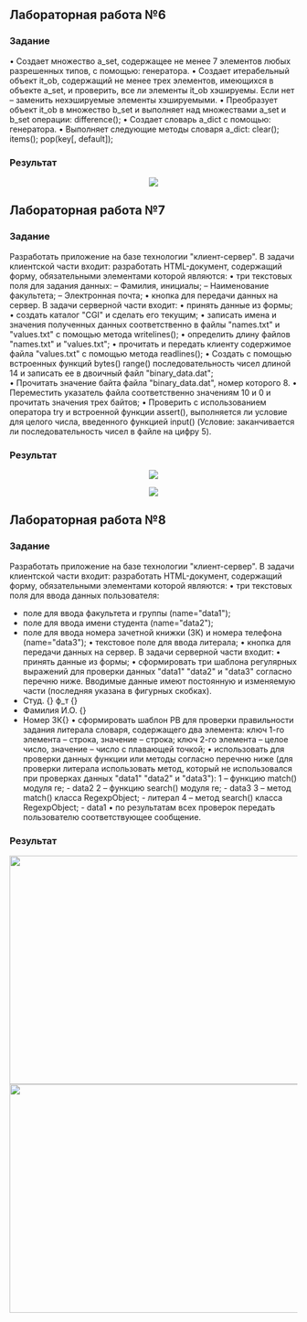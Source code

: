 ## Лабораторная работа №6
### Задание
•	Создает множество a_set, содержащее не менее 7 элементов любых разрешенных типов, с помощью: генератора. 
•	Создает итерабельный объект it_ob, содержащий не менее трех элементов, имеющихся в объекте a_set, и проверить, все ли элементы it_ob хэшируемы. Если нет – заменить нехэшируемые элементы хэшируемыми. 
•	Преобразует объект it_ob в множество b_set и выполняет над множествами a_set и b_set операции: difference(); 
•	Создает словарь a_dict с помощью: генератора. 
•	Выполняет следующие методы словаря a_dict: clear(); items();  pop(key[, default]);

### Результат
<p align="center"><img src="https://sun9-34.userapi.com/s/v1/if2/EDsACzgIDIjWCFoLRFHt4tyX4vaZ4GygFmweVp0m0wCv20Xu9YZw_vfw-GOhHJtArsPr4NQWsTkfmNeCf1bjJT7I.jpg?size=852x365&quality=96&type=album" /> </p>

## Лабораторная работа №7
### Задание
Разработать приложение на базе технологии "клиент-сервер". 
В задачи клиентской части входит: разработать HTML-документ, содержащий форму, обязательными элементами которой являются: 
•	три текстовых поля для задания данных: 
  – Фамилия, инициалы; 
  – Наименование факультета; 
  – Электронная почта; 
•	кнопка для передачи данных на сервер. 
В задачи серверной части входит: 
•	принять данные из формы; 
•	создать каталог "CGI" и сделать его текущим; 
•	записать имена и значения полученных данных соответственно в файлы "names.txt" и "values.txt" с помощью метода writelines(); 
•	определить длину файлов "names.txt" и "values.txt"; 
•	прочитать и передать клиенту содержимое файла "values.txt" с помощью метода readlines(); 
•	Создать с помощью встроенных функций bytes() range() последовательность чисел длиной 14 и записать ее в двоичный файл "binary_data.dat";  
•	Прочитать значение байта файла "binary_data.dat", номер которого 8.
•	Переместить указатель файла соответственно значениям 10 и 0 и прочитать значения трех байтов; 
•	Проверить с использованием оператора try и встроенной функции assert(), выполняется ли условие для целого числа, введенного функцией input() (Условие: заканчивается ли последовательность чисел в файле на цифру 5).

### Результат
<p align="center"><img src="https://sun9-63.userapi.com/s/v1/if2/_7r5MkcnUE2z3RMaFbYIfBYrN-Y556oCbgNjfKQ86YtVexISiOpjUR5QvVoG5SB3Xw3-jiNBVVKKhz568NmDNuZs.jpg?size=594x401&quality=96&type=album" /> </p>
<p align="center"><img src="https://sun9-9.userapi.com/s/v1/if2/5sCmXE3unZkQxyPbvPS2ae0A0CWgKVZ_UMQv25bQiJWeGB2o67nWine3ofCqPkLiAUtswDr3DNVlpdbC9Cv_ogh1.jpg?size=736x484&quality=96&type=album" /> </p>

## Лабораторная работа №8
### Задание
Разработать приложение на базе технологии "клиент-сервер". 
В задачи клиентской части входит: разработать HTML-документ, содержащий форму, обязательными элементами которой являются: 
•	три текстовых поля для ввода данных пользователя: 
  - поле для ввода факультета и группы (name="data1"); 
  - поле для ввода имени студента (name="data2"); 
  -	поле для ввода номера зачетной книжки (ЗК) и номера телефона (name="data3"); 
•	текстовое поле для ввода литерала; 
•	кнопка для передачи данных на сервер. 
В задачи серверной части входит: 
•	принять данные из формы; 
•	сформировать три шаблона регулярных выражений для проверки данных "data1" "data2" и "data3" согласно перечню ниже. Вводимые данные имеют постоянную и изменяемую части (последняя указана в фигурных скобках). 
  - Студ. {} ф_т {}
  - Фамилия И.О. {}
  - Номер ЗК{}
•	сформировать шаблон РВ для проверки правильности задания литерала словаря, содержащего два элемента:
  ключ 1-го элемента – строка, значение – строка;
  ключ 2-го элемента – целое число, значение – число с плавающей точкой; 
•	использовать для проверки данных функции или методы согласно перечню ниже (для проверки литерала использовать метод, который не использовался при проверках данных "data1" "data2" и "data3"): 
  1 – функцию match() модуля re; - data2
  2 – функцию search() модуля re; - data3
  3 – метод match() класса RegexpObject; - литерал
  4 – метод search() класса RegexpObject; - data1
•	по результатам всех проверок передать пользователю соответствующее сообщение. 

### Результат
<p align="center">
    <img src="https://sun9-3.userapi.com/s/v1/if2/8lfApc92v9gnpRYDT39GZhdgNTZKOxwdA3S2ArW0QChBRzXW_lkwlW_sVxyjBXGO-bMIIWzpwlAX9J1cG0exALF8.jpg?size=962x625&quality=96&type=album" width="650" height="400"/>
    <img src="https://sun9-50.userapi.com/s/v1/if2/JsxE6_Z_E3eu7WS4bLOHjVSBnfjbxzrMFjzLK2lGionOfhpqepcb2lcDD2JVqK5pJJ8idQ2qivxMLQkrNjNHOi-4.jpg?size=916x576&quality=96&type=album" width="650" height="400" />
</p>

